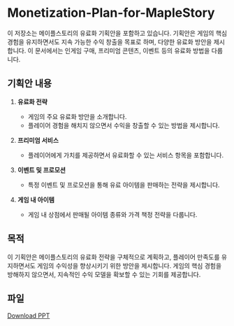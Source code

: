 # Monetization-Plan-for-MapleStory
이 저장소는 메이플스토리의 유료화 기획안을 포함하고 있습니다. 기획안은 게임의 핵심 경험을 유지하면서도 지속 가능한 수익 창출을 목표로 하며, 다양한 유료화 방안을 제시합니다. 이 문서에서는 인게임 구매, 프리미엄 콘텐츠, 이벤트 등의 유료화 방법을 다룹니다.

## 기획안 내용

1. **유료화 전략**  
   - 게임의 주요 유료화 방안을 소개합니다.
   - 플레이어 경험을 해치지 않으면서 수익을 창출할 수 있는 방법을 제시합니다.

2. **프리미엄 서비스**  
   - 플레이어에게 가치를 제공하면서 유료화할 수 있는 서비스 항목을 포함합니다.

3. **이벤트 및 프로모션**  
   - 특정 이벤트 및 프로모션을 통해 유료 아이템을 판매하는 전략을 제시합니다.

4. **게임 내 아이템**  
   - 게임 내 상점에서 판매될 아이템 종류와 가격 책정 전략을 다룹니다.

## 목적

이 기획안은 메이플스토리의 유료화 전략을 구체적으로 계획하고, 플레이어 만족도를 유지하면서도 게임의 수익성을 향상시키기 위한 방안을 제시합니다. 게임의 핵심 경험을 방해하지 않으면서, 지속적인 수익 모델을 확보할 수 있는 기회를 제공합니다.

## 파일

[Download PPT](https://github.com/ManUOnana/Monetization-Plan-for-MapleStory/raw/main/메이플스토리%20유료화%20기획안.pptx)

